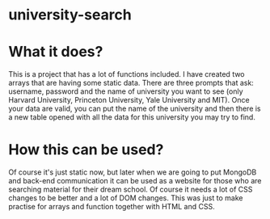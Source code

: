 # university-search
# What it does?
  This is a project that has a lot of functions included. I have created two arrays that are having some static data. There are three prompts that ask: username,
  password and the name of university you want to see (only Harvard University, Princeton University, Yale University and MIT). Once your data are valid, you
  can put the name of the university and then there is a new table opened with all the data for this university you may try to find.
# How this can be used?
  Of course it's just static now, but later when we are going to put MongoDB and back-end communication it can be used as a website for those who are searching material for their dream school.
  Of course it needs a lot of CSS changes to be better and a lot of DOM changes. This was just to make practise for arrays and function together with HTML and CSS.
  
